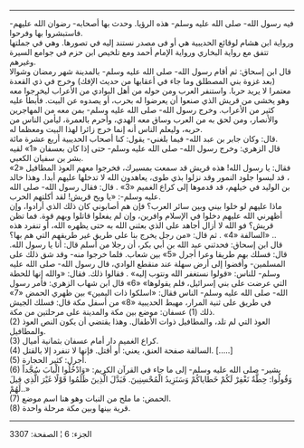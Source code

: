 ------------------------------------------------------------------------

فيه رسول الله- صلى الله عليه وسلم- هذه الرؤيا. وحدث بها أصحابه- رضوان
الله عليهم- فاستبشروا بها وفرحوا.  
ورواية ابن هشام لوقائع الحديبية هي أو فى مصدر نستند إليه في تصورها. وهي
في جملتها تتفق مع رواية البخاري ورواية الإمام أحمد ومع تلخيص ابن حزم في
جوامع السيرة وغيرهم.  
قال ابن إسحاق: ثم أقام رسول الله- صلى الله عليه وسلم- بالمدينة شهر رمضان
وشوالا (بعد غزوة بني المصطلق وما جاء في أعقابها من حديث الإفك) وخرج في
ذي القعدة معتمرا لا يريد حربا. واستنفر العرب ومن حوله من أهل البوادي من
الأعراب ليخرجوا معه وهو يخشى من قريش الذي صنعوا أن يعرضوا له بحرب، أو
يصدوه عن البيت. فأبطأ عليه كثير من الأعراب. وخرج رسول الله- صلى الله
عليه وسلم- بمن معه من المهاجرين والأنصار، ومن لحق به من العرب وساق معه
الهدي، وأحرم بالعمرة، ليأمن الناس من حربه، وليعلم الناس أنه إنما خرج
زائرا لهذا البيت ومعظما له.  
قال: وكان جابر بن عبد الله- فيما بلغني- يقول: كنا أصحاب الحديبية أربع
عشرة مائة.  
قال الزهري: وخرج رسول الله- صلى الله عليه وسلم- حتى إذا كان بعسفان «1»
لقيه بشر بن سفيان الكعبي.  
فقال: يا رسول الله! هذه قريش قد سمعت بمسيرك، فخرجوا معهم العوذ المطافيل
«2» ، قد لبسوا جلود النمور وقد نزلوا بذي طوى، يعاهدون الله لا تدخلها
عليهم أبدا. وهذا خالد بن الوليد في خيلهم، قد قدموها إلى كراع الغميم «3»
. قال: فقال رسول الله- صلى الله عليه وسلم-: «يا ويح قريش! لقد أكلتهم
الحرب.  
ماذا عليهم لو خلوا بيني وبين سائر العرب؟ فإن هم أصابوني كان ذلك الذي
أرادوا، وإن أظهرني الله عليهم دخلوا في الإسلام وافرين، وإن لم يفعلوا
قاتلوا وبهم قوة. فما تظن قريش؟ فو الله لا أزال أجاهد على الذي بعثني الله
به حتى يظهره الله، أو تنفرد هذه السالفة «4» . ثم قال: «من رجل يخرج بنا
على طريق غير طريقهم التي هم بها؟» ..  
قال ابن إسحاق: فحدثني عبد الله بن أبي بكر، أن رجلا من أسلم قال: أنا يا
رسول الله. قال: فسلك بهم طريقا وعرا أجرل «5» بين شعاب. فلما خرجوا منه-
وقد شق ذلك على المسلمين- وأفضوا إلى أرض سهلة عند منقطع الوادي، قال رسول
الله- صلى الله عليه وسلم- للناس: «قولوا نستغفر الله ونتوب إليه» . فقالوا
ذلك. فقال: «والله إنها للحطة التي عرضت على بني إسرائيل، فلم يقولوها» «6»
قال ابن شهاب الزهري: فأمر رسول الله- صلى الله عليه وسلم- الناس فقال:
«اسلكوا ذات اليمين» بين ظهري الحمض «7» في طريق على ثنية المرار، مهبط
الحديبية «8» من أسفل مكة قال: فسلك الجيش ذلك (1) عسفان: موضع بين مكة
والمدينة على مرحلتين من مكة.  
(2) العوذ التي لم تلد، والمطافيل ذوات الأطفال. وهذا يقتضي أن يكون النص
العوذ والمطافيل.  
(3) كراع الغميم دار أمام عسفان بثمانية أميال.  
(4) السالفة صفحة العنق، يعني: أو أقتل. فإنها لا تنفرد إلا بالقتل.
\[.....\]  
(5) أجرل: كثير الحجارة.  
(6) يشير- صلى الله عليه وسلم- إلى ما جاء في القرآن الكريم: «وَادْخُلُوا
الْبابَ سُجَّداً وَقُولُوا: حِطَّةٌ نَغْفِرْ لَكُمْ خَطاياكُمْ وَسَنَزِيدُ الْمُحْسِنِينَ. فَبَدَّلَ الَّذِينَ
ظَلَمُوا قَوْلًا غَيْرَ الَّذِي قِيلَ لَهُمْ..»  
(7) الحمض: ما ملح من النبات وهو هنا اسم موضع.  
(8) قرية بينها وبين مكة مرحلة واحدة.

------------------------------------------------------------------------

الجزء: 6 ¦ الصفحة: 3307
